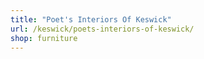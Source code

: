```yaml
---
title: "Poet's Interiors Of Keswick"
url: /keswick/poets-interiors-of-keswick/
shop: furniture
---
```

